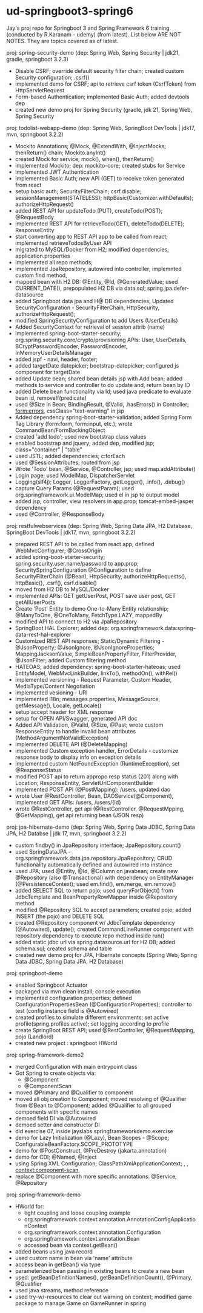 # ud-springboot3-spring6
Jay's proj repo for Springboot 3 and Spring Framework 6 training (conducted by R.Karanam - udemy) (from latest). List below ARE NOT NOTES. They are topics covered as of latest. 

proj: spring-security-demo (dep: Spring Web, Spring Security | jdk21, gradle, springboot 3.2.3)
- Disable CSRF; override default security filter chain; created custom Security configuration; .csrf()
- implemented demo for CSRF; api to retrieve csrf token (CsrfToken) from HttpServletRequest
- Form-based Authentication; implemented Basic Auth; added devtools dep
- created new demo proj for Spring Security (gradle, jdk 21, Spring Web, Spring Security 

proj: todolist-webapp-demo (dep: Spring Web, SpringBoot DevTools | jdk17, mvn, springboot 3.2.2)
- Mockito Annotations; @Mock, @ExtendWith, @InjectMocks; thenReturn() chain; Mockito.anyInt()
- created Mock for service; mock(), when(), thenReturn()
- implemented Mockito; dep: mockito-core; created stubs for Service
- implemented JWT Authentication
- implemented Basic Auth; new API (GET) to receive token generated from react
- setup basic auth; SecurityFilterChain; csrf.disable; sessionManagement(STATELESS); httpBasic(Customizer.withDefaults); authorizeHttpRequest()
- added REST API for updateTodo (PUT), createTodo(POST); @RequestBody
- implemented REST API for retrieveTodo(GET), deleteTodo(DELETE); ResponseEntity
- start converting app to REST API app to be called from react; implemented retrieveTodosByUser API
- migrated to MySQL/Docker from H2; modified dependencies, application.properties
- implemented all repo methods;
- implemented JpaRepository, autowired into controller; implemnted custom find method,
- mapped bean with H2 DB: @Entity, @Id, @GeneratedValue; used CURRENT_DATE(), prepopulated H2 DB via data.sql; spring.jpa.defer-datasource
- added Springboot data jpa and H@ DB dependencies; Updated SecurityConfiguration - SecurityFilterChain, HttpSecurity, authorizeHttpRequest();
- modified SpringSecurityConfiguration to add Users (UserDetails)
- Added SecurityContext for retrieval of session attrib (name)
- implemented spring-boot-starter-security; org.spring.security.core/crypto/provisioning APIs: User, UserDetails, BCryptPasswordEncoder, PasswordEncoder, InMemoryUserDetailsManager
- added jspf - navi, header, footer;
- added targetDate datepicker; bootstrap-datepicker; configured js component for targetDate
- added Update bean; shared bean details jsp with Add bean; added methods to service and controller to do update and, return bean by ID
- added Delete bean functionality via Id; used java predicate to evaluate bean id, removeIf(predicate)
- used @Size in Bean; BindingResult, @Valid, .hasErrors() in Controller; <form:errors>, cssClass="text-warning" in jsp 
- Added dependency spring-boot-starter-validation; added Spring Form Tag Library (form:form, form:input, etc.); wrote CommandBean/FormBackingObject
- created 'add todo'; used new bootstrap class values
- enabled bootstrap and jquery; added dep, modified jsp; class="container" | "table"
- used JSTL; added dependencies; c:forEach
- used @SessionAttributes; routed from jsp
- Wrote 'Todo' bean, @Service, @Controller, jsp; used map.addAttribute()
- Login page; used ModelMap, DispatcherServlet
- Logging(slf4j); Logger, LoggerFactory, getLogger(), .info(), .debug()
- capture Query Params (@RequestParam); used org.springframework.ui.ModelMap; used el in jsp to output model
- added jsp; controller, view resolvers in app.prop; tomcat-embed-jasper dependency
- used @Controller, @ResponseBody

proj: restfulwebservices (dep: Spring Web, Spring Data JPA, H2 Database, SpringBoot DevTools | jdk17, mvn, springboot 3.2.2)
- prepared REST API to be called from react app; defined WebMvcConfigurer; @CrossOrigin
- added spring-boot-starter-security; spring.security.user.name/password to app.prop; SecuritySpringConfiguration @Configuration to define SecurityFilterChain (@Bean), HttpSecurity, authorizeHttpRequests(), httpBasic(), .csrf(), csrf.disable()
- moved from H2 DB to MySQL/Docker
- implemented APIs: GET getUserPost, POST save user post, GET getAllUserPosts
- Create 'Post' Entity to demo One-to-Many Entity relationship; @ManyToOne, @OneToMany, FetchType.LAZY, mappedBy
- modified API to connect to H2 via JpaRepository
- SpringBoot HAL Explorer; added dep: org.springframework.data:spring-data-rest-hal-explorer
- Customized REST API responses; Static/Dynamic Filtering - @JsonProperty; @JsonIgnore, @JsonIgnoreProperties; MappingJacksonValue, SimpleBeanPropertyFilter, FilterProvider, @JsonFilter; added Custom filtering method
- HATEOAS; added dependency: spring-boot-starter-hateoas; used EntityModel, WebMvcLinkBuilder, linkTo(), methodOn(), withRel()
- implemented versioning - Request Parameter, Custom Header, MediaType/Content Negotiation
- implemented vesioning - URI
- implemented i18n; messages.properties, MessageSource, getMessage(), Locale, getLocale()
- setup accept header for XML response
- setup for OPEN API/Swagger, generated API doc
- Added API Validation, @Valid, @Size, @Past; wrote custom ResponseEntity to handle invalid bean attributes (MethodArgumentNotValidException)
- implemented DELETE API (@DeleteMapping)
- implemented Custom exception handler, ErrorDetails - customize response body to display info on exception details
- implemented custom NotFoundException (RuntimeException), set @ResponseStatus
- modified POST api to return appropo resp status (201) along with Location; ResponseEntity, ServletUriComponentBuilder
- implemented POST API (@PostMapping): /users, updated dao
- wrote User @RestController, Bean, DAOService(@Component), implemented GET APIs: /users, /users/{id}
- wrote @RestController, get api (@RestController, @RequestMpping, @GetMapping), get api returning bean (JSON resp)

proj: jpa-hibernate-demo (dep: Spring Web, Spring Data JDBC, Spring Data JPA, H2 Databse | jdk 17, mvn, springboot 3.2.2)
- custom findby() in JpaRepository interface; JpaRepository.count() 
- used SpringDataJPA - org.springframework.data.jpa.repository.JpaRepository; CRUD functionality automatically defined and autowired into instance
- used JPA; used @Entity, @Id, @Column on javabean; create new @Repository (also @Transactional) with dependency on EntityManager (@PersistenceContext); used em.find(), em.merge, em.remove()
- added SELECT SQL to return pojo; used queryForObject() from JdbcTemplate and BeanPropertyRowMapper inside @Repository method
- modified @Repository SQL to accept parameters; created pojo; added INSERT (the pojo) and DELETE SQL
- created @Repository component w/ JdbcTemplate dependency (@Autowired), update(); created CommandLineRunner component with repository dependency to execute repo method inside run()
- added static jdbc url via spring.datasource.url for H2 DB; added schema.sql; created schema and table
- created new demo proj for JPA, Hibernate concepts (Spring Web, Spring Data JDBC, Spring Data JPA, H2 Database)

proj: springboot-demo 
- enabled Springboot Actuator
- packaged via mvn clean install; console execution
- implemented configuration properties; defined ConfigurationPropertiesBean (@ConfigurationProperties); controller to test (config instance field is @Autowired)
- created profiles to simulate different environments; set active profile(spring.profiles.active); set logging according to profile
- create SpringBoot REST API; used @RestController, @RequestMapping, pojo (Landlord)
- created new project : springboot HWorld

proj: spring-framework-demo2
- merged Configuration with main entrypoint class
- Got Spring to create objects via:
  - @Component
  - @ComponentScan
- moved @Primary and @Qualifier to component
- moved all obj creation to Component; moved resolving of @Qualifier from @Bean to @Component; added @Qualifier to all grouped components with specific names
- demoed field DI via @Autowired
- demoed setter and constructor DI
- did exercise 07, inside jayslabs.springframeworkdemo.exercise
- demo for Lazy Initialization (@Lazy), Bean Scopes - @Scope; ConfigurableBeanFactory.SCOPE_PROTOTYPE
- demo for @PostConstruct, @PreDestroy (jakarta.annotation)
- demo for CDI; @Named, @Inject
- using Spring XML Configuration; ClassPathXmlApplicationContext; <beans>, <bean>, <context:component-scan>, <constructor-arg>
- replace @Component with more specific annotations: @Service, @Repository

proj: spring-framework-demo
- HWorld for:
  - tight coupling and loose coupling example
  - org.springframework.context.annotation.AnnotationConfigApplicationContext
  - org.springframework.context.annotation.Configuration
  - org.springframework.context.annotation.Bean
  - accessed bean via context.getBean()
- added beans using java record
- used custom name in bean via 'name' attribute
- access bean in getBean() via type
- parameterized bean passing in existing beans to create a new bean
- used: getBeanDefinitionNames(), getBeanDefinitionCount(), @Primary, @Qualifier
- used java streams, method reference
- used try-w/-resources to clear out warning on context; modified game package to manage Game on GameRunner in spring






